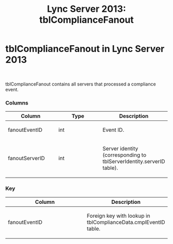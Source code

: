 ﻿---
title: 'Lync Server 2013: tblComplianceFanout'
TOCTitle: tblComplianceFanout
ms:assetid: f5d9f342-a7cb-4b54-baa6-e656256b75ad
ms:mtpsurl: https://technet.microsoft.com/en-us/library/Gg615050(v=OCS.15)
ms:contentKeyID: 48185828
ms.date: 07/23/2014
mtps_version: v=OCS.15
---

# tblComplianceFanout in Lync Server 2013

 


tblComplianceFanout contains all servers that processed a compliance event.

### Columns

<table>
<colgroup>
<col style="width: 33%" />
<col style="width: 33%" />
<col style="width: 33%" />
</colgroup>
<thead>
<tr class="header">
<th>Column</th>
<th>Type</th>
<th>Description</th>
</tr>
</thead>
<tbody>
<tr class="odd">
<td><p>fanoutEventID</p></td>
<td><p>int</p></td>
<td><p>Event ID.</p></td>
</tr>
<tr class="even">
<td><p>fanoutServerID</p></td>
<td><p>int</p></td>
<td><p>Server identity (corresponding to tblServerIdentity.serverID table).</p></td>
</tr>
</tbody>
</table>


### Key

<table>
<colgroup>
<col style="width: 50%" />
<col style="width: 50%" />
</colgroup>
<thead>
<tr class="header">
<th>Column</th>
<th>Description</th>
</tr>
</thead>
<tbody>
<tr class="odd">
<td><p>fanoutEventID</p></td>
<td><p>Foreign key with lookup in tblComplianceData.cmplEventID table.</p></td>
</tr>
</tbody>
</table>

